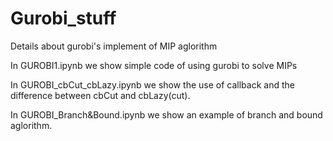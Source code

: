 # Gurobi_stuff
Details about gurobi's implement of MIP aglorithm

In GUROBI1.ipynb we show simple code of using gurobi to solve MIPs

In GUROBI_cbCut_cbLazy.ipynb we show the use of callback and the difference between cbCut and cbLazy(cut).

In GUROBI_Branch&Bound.ipynb we show an example of branch and bound aglorithm.
